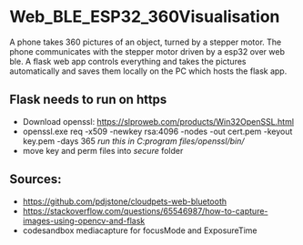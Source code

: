 # Web_BLE_ESP32_360Visualisation
A phone takes 360 pictures of an object, turned by a stepper motor.
The phone communicates with the stepper motor driven by a esp32 over web ble.
A flask web app controls everything and takes the pictures automatically and saves them locally on the PC which hosts the flask app.



## Flask needs to run on https
* Download openssl: https://slproweb.com/products/Win32OpenSSL.html
* openssl.exe req -x509 -newkey rsa:4096 -nodes -out cert.pem -keyout key.pem -days 365
*run this in C:program files/openssl/bin/*
* move key and perm files into *secure* folder





## Sources:
* https://github.com/pdjstone/cloudpets-web-bluetooth 
* https://stackoverflow.com/questions/65546987/how-to-capture-images-using-opencv-and-flask
* codesandbox mediacapture for focusMode and ExposureTime
